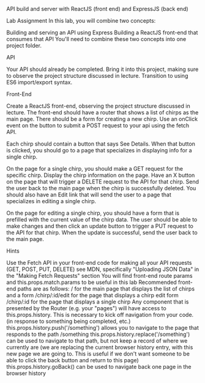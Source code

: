 API build and server with ReactJS (front end) and ExpressJS (back end)

Lab Assignment
In this lab, you will combine two concepts:

Building and serving an API using Express
Building a ReactJS front-end that consumes that API
You'll need to combine these two concepts into one project folder.

API

Your API should already be completed. Bring it into this project, making sure to observe the project structure discussed in lecture. Transition to using ES6 import/export syntax.

Front-End

Create a ReactJS front-end, observing the project structure discussed in lecture. The front-end should have a router that shows a list of chirps as the main page. There should be a form for creating a new chirp. Use an onClick event on the button to submit a POST request to your api using the fetch API.

Each chirp should contain a button that says See Details. When that button is clicked, you should go to a page that specializes in displaying info for a single chirp.

On the page for a single chirp, you should make a GET request for the specific chirp. Display the chirp information on the page. Have an X button on the page that will trigger a DELETE request to the API for that chirp. Send the user back to the main page when the chirp is successfully deleted. You should also have an Edit link that will send the user to a page that specializes in editing a single chirp.

On the page for editing a single chirp, you should have a form that is prefilled with the current value of the chirp data. The user should be able to make changes and then click an update button to trigger a PUT request to the API for that chirp. When the update is successful, send the user back to the main page.

Hints

Use the Fetch API in your front-end code for making all your API requests (GET, POST, PUT, DELETE)
see MDN, specifically "Uploading JSON Data" in the "Making Fetch Requests" section
You will find front-end route params and this.props.match.params to be useful in this lab
Recommended front-end paths are as follows:
/ for the main page that displays the list of chirps and a form
/chirp/:id/edit for the page that displays a chirp edit form
/chirp/:id for the page that displays a single chirp
Any component that is presented by the Router (e.g. your "pages") will have access to this.props.history. This is necessary to kick off navigation from your code. (in response to something being completed, etc.)
this.props.history.push('/something') allows you to navigate to the page that responds to the path /something
this.props.history.replace('/something') can be used to navigate to that path, but not keep a record of where we currently are (we are replacing the current browser history entry, with this new page we are going to. This is useful if we don't want someone to be able to click the back button and return to this page)
this.props.history.goBack() can be used to navigate back one page in the browser history